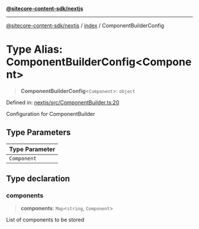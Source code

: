 [**@sitecore-content-sdk/nextjs**](../../README.md)

***

[@sitecore-content-sdk/nextjs](../../README.md) / [index](../README.md) / ComponentBuilderConfig

# Type Alias: ComponentBuilderConfig\<Component\>

> **ComponentBuilderConfig**\<`Component`\>: `object`

Defined in: [nextjs/src/ComponentBuilder.ts:20](https://github.com/Sitecore/xmc-jss-dev/blob/720101351f0fb188079de6af083055c123c9442b/packages/nextjs/src/ComponentBuilder.ts#L20)

Configuration for ComponentBuilder

## Type Parameters

| Type Parameter |
| ------ |
| `Component` |

## Type declaration

### components

> **components**: `Map`\<`string`, `Component`\>

List of components to be stored
